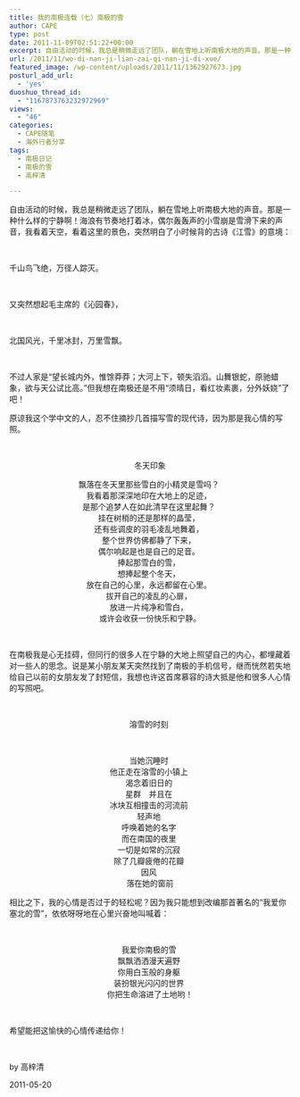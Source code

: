 ```yaml
---
title: 我的南极连载（七）南极的雪
author: CAPE
type: post
date: 2011-11-09T02:51:22+00:00
excerpt: 自由活动的时候，我总是稍微走远了团队，躺在雪地上听南极大地的声音。那是一种什么样的宁静啊！海浪有节奏地打着冰，偶尔轰轰声的小雪崩是雪滑下来的声音，我看着天空，看着这里的景色，突然明白了小时候背的古诗《江雪》的意境：千山鸟飞绝，万径人踪灭。
url: /2011/11/wo-di-nan-ji-lian-zai-qi-nan-ji-di-xue/
featured_image: /wp-content/uploads/2011/11/1362927673.jpg
posturl_add_url:
  - 'yes'
duoshuo_thread_id:
  - "1167873763232972969"
views:
  - "46"
categories:
  - CAPE随笔
  - 海外行者分享
tags:
  - 南极日记
  - 南极的雪
  - 高梓清

---
```

自由活动的时候，我总是稍微走远了团队，躺在雪地上听南极大地的声音。那是一种什么样的宁静啊！海浪有节奏地打着冰，偶尔轰轰声的小雪崩是雪滑下来的声音，我看着天空，看着这里的景色，突然明白了小时候背的古诗《江雪》的意境：

<wbr></wbr>

千山鸟飞绝，万径人踪灭。

<wbr></wbr>

又突然想起毛主席的《沁园春》，

<wbr></wbr>

北国风光，千里冰封，万里雪飘。

<wbr></wbr>

不过人家是“望长城内外，惟馀莽莽；大河上下，顿失滔滔。山舞银蛇，原驰蜡象，欲与天公试比高。”但我想在南极还是不用“须晴日，看红妆素裹，分外妖娆”了吧！

原谅我这个学中文的人，忍不住摘抄几首描写雪的现代诗，因为那是我心情的写照。

&nbsp;

<p align="center">
  冬天印象
</p>

<p align="center">
  <p align="center">
    飘落在冬天里那些雪白的小精灵是雪吗？ <wbr><br /> 我看着那深深地印在大地上的足迹， <wbr><br /> 是那个追梦人在如此清早在这里起舞？ <wbr><br /> 挂在树梢的还是那样的晶莹， <wbr><br /> 还有些调皮的羽毛凌乱地舞着， <wbr><br /> 整个世界仿佛都静了下来， <wbr><br /> 偶尔响起是也是自己的足音。 <wbr><br /> 捧起那雪白的雪， <wbr><br /> 想捧起整个冬天， <wbr><br /> 放在自己的心里，永远都留在心里。 <wbr><br /> 拔开自己的凌乱的心扉， <wbr><br /> 放进一片纯净和雪白， <wbr><br /> 或许会收获一份快乐和宁静。</wbr></wbr></wbr></wbr></wbr></wbr></wbr></wbr></wbr></wbr></wbr></wbr>
  </p>
  
  <p align="center">
     <wbr></wbr>
  </p>
  
  <p>
    在南极我是心无挂碍，但同行的很多人在宁静的大地上照望自己的内心，都埋藏着对一些人的思念。说是某小朋友某天突然找到了南极的手机信号，继而恍然若失地给自己以前的女朋友发了封短信，我想也许这首席慕容的诗大抵是他和很多人心情的写照吧。
  </p>
  
  <p>
    <wbr></wbr>
  </p>
  
  <p align="center">
    溶雪的时刻 <wbr></wbr>
  </p>
  
  <p align="center">
     <wbr></wbr>
  </p>
  
  <p align="center">
    当她沉睡时 <wbr><br /> 他正走在溶雪的小镇上 <wbr><br /> 渴念着旧日的 <wbr><br /> 星群　并且在 <wbr><br /> 冰块互相撞击的河流前 <wbr><br /> 轻声地 <wbr><br /> 呼唤着她的名字 <wbr><br /> 而在南国的夜里 <wbr><br /> 一切是如常的沉寂 <wbr><br /> 除了几瓣疲倦的花瓣 <wbr><br /> 因风 <wbr><br /> 落在她的窗前</wbr></wbr></wbr></wbr></wbr></wbr></wbr></wbr></wbr></wbr></wbr>
  </p>
  
  <p>
    相比之下，我的心情是否过于的轻松呢？因为我只能想到改编那首著名的“我爱你塞北的雪”，依依呀呀地在心里兴奋地叫喊着：
  </p>
  
  <p>
    <wbr></wbr>
  </p>
  
  <p align="center">
    我爱你南极的雪 <wbr><br /> 飘飘洒洒漫天遍野 <wbr><br /> 你用白玉般的身躯 <wbr><br /> 装扮银光闪闪的世界 <wbr><br /> 你把生命溶进了土地哟！</wbr></wbr></wbr></wbr>
  </p>
  
  <p align="center">
     <wbr></wbr>
  </p>
  
  <p>
    希望能把这愉快的心情传递给你！
  </p>
  
  <p>
    &nbsp;
  </p>
  
  <p>
    by 高梓清
  </p>
  
  <p>
    2011-05-20
  </p>